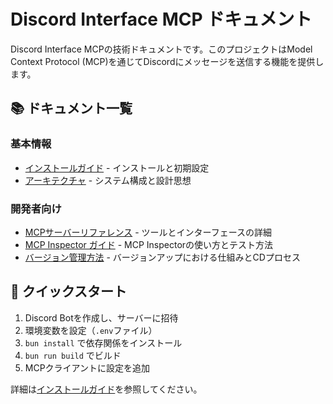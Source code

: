 # Discord Interface MCP ドキュメント

Discord Interface MCPの技術ドキュメントです。このプロジェクトはModel Context Protocol (MCP)を通じてDiscordにメッセージを送信する機能を提供します。

## 📚 ドキュメント一覧

### 基本情報
- [インストールガイド](install-guide.md) - インストールと初期設定
- [アーキテクチャ](architecture.md) - システム構成と設計思想

### 開発者向け
- [MCPサーバーリファレンス](mcp-server-reference.md) - ツールとインターフェースの詳細
- [MCP Inspector ガイド](mcp-inspector-guide.md) - MCP Inspectorの使い方とテスト方法
- [バージョン管理方法](version-management.md) - バージョンアップにおける仕組みとCDプロセス

## 🚀 クイックスタート

1. Discord Botを作成し、サーバーに招待
2. 環境変数を設定（`.env`ファイル）
3. `bun install` で依存関係をインストール
4. `bun run build` でビルド
5. MCPクライアントに設定を追加

詳細は[インストールガイド](install-guide.md)を参照してください。
